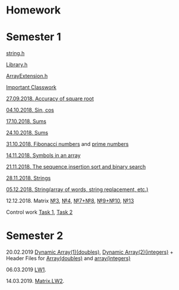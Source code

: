 # Homework 
# Semester 1

[string.h](https://github.com/BorisPoloyko/Homework/blob/master/string.h)

[Library.h](https://github.com/BorisPoloyko/Homework/blob/master/Library.h)

[ArrayExtension.h](https://github.com/BorisPoloyko/Homework/blob/master/ArrayExtension.h)

[Important Classwork](https://github.com/AnzhelikaKravchuk/2018-2019.MMF.BSU/blob/master/1%20course/1%20semester/21.11.2018/Source.cpp)

[27.09.2018. Accuracy of square root](https://github.com/BorisPoloyko/Homework/blob/master/04.10.Example(debt).cpp)

[04.10.2018. Sin](https://github.com/BorisPoloyko/Homework/blob/master/04.10.sin.cpp),[ cos](https://github.com/BorisPoloyko/Homework/blob/master/04.10.cos.cpp)

[17.10.2018. Sums](https://github.com/BorisPoloyko/Homework/blob/master/17.10.Sums1(2.0).cpp)

[24.10.2018. Sums ](https://github.com/BorisPoloyko/Homework/blob/master/24.10.Sums.cpp)

[31.10.2018. Fibonacci numbers](https://github.com/BorisPoloyko/Homework/blob/master/31.10.Fibonacci.cpp) and [prime numbers](https://github.com/BorisPoloyko/Homework/blob/master/31.10.PrimeNumber.NumberOfDigits.cpp)

[14.11.2018. Symbols in an array](https://github.com/BorisPoloyko/Homework/blob/master/14.11.cpp)

[21.11.2018. The sequence,insertion sort and binary search](https://github.com/BorisPoloyko/Homework/blob/master/21.11.TheSequence%2CInsertionSortAndBinarySearch.cpp)

[28.11.2018. Strings](https://github.com/BorisPoloyko/Homework/blob/master/28.11.cpp)

[05.12.2018. String(array of words, string replacement, etc.)](https://github.com/BorisPoloyko/Homework/blob/master/05.12.cpp)

12.12.2018. Matrix [№3](https://github.com/BorisPoloyko/Homework/blob/master/12.12.cpp), [№4](https://github.com/BorisPoloyko/Homework/blob/master/12.12(%E2%84%964).cpp), [№7+№8](https://github.com/BorisPoloyko/Homework/blob/master/12.12(%E2%84%967%2C8).cpp), [№9+№10](https://github.com/BorisPoloyko/Homework/blob/master/12.12(%E2%84%969,10).cpp), [№13](https://github.com/BorisPoloyko/Homework/blob/master/12.12(%E2%84%9613).cpp)

Control work [Task 1](https://github.com/BorisPoloyko/Homework/blob/master/task1.cpp), [Task 2](https://github.com/BorisPoloyko/Homework/blob/master/Task2.cpp)

# Semester 2

 20.02.2019 [Dynamic Array(1)(doubles)](https://github.com/BorisPoloyko/Homework/blob/master/%E2%84%961_20_02_19(1).cpp),
 [Dynamic Array(2)(integers)](https://github.com/BorisPoloyko/Homework/blob/master/%E2%84%961_20_02_19(2).cpp) + Header Files for [Array(doubles)](https://github.com/BorisPoloyko/Homework/blob/master/Array_double.h) and [array(integers)](https://github.com/BorisPoloyko/Homework/blob/master/Array_int.h)

06.03.2019 [LW1](https://github.com/BorisPoloyko/Laboratory-Works/tree/master/Poloyko.2019.LW1).

14.03.2019. [Matrix.LW2](https://github.com/BorisPoloyko/Laboratory-Works/tree/master/Poloyko.2019.LW2).


